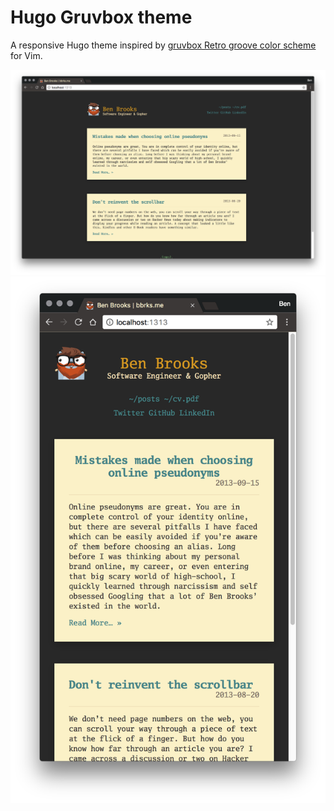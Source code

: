 # Hugo Gruvbox theme

A responsive Hugo theme inspired by [gruvbox Retro groove color scheme](https://github.com/morhetz/gruvbox) for Vim.

<img title="Desktop View" src="screenshots/desktop.png" style="max-height:1008px">

<img title="Desktop View" src="screenshots/mobile.png" style="max-height:1008px">
